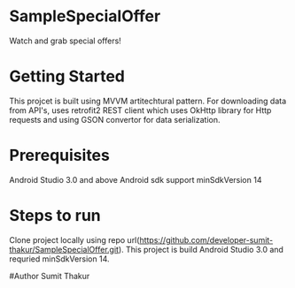 # SampleSpecialOffer
Watch and grab special offers! 

# Getting Started
This projcet is built using MVVM artitechtural pattern.
For downloading data from API's, uses retrofit2 REST client which uses OkHttp library for Http requests and using GSON convertor for data serialization.

# Prerequisites
Android Studio 3.0 and above
Android sdk support minSdkVersion 14 

# Steps to run
Clone project locally using repo url(https://github.com/developer-sumit-thakur/SampleSpecialOffer.git).
This project is build Android Studio 3.0 and requried minSdkVersion 14.


#Author
Sumit Thakur
